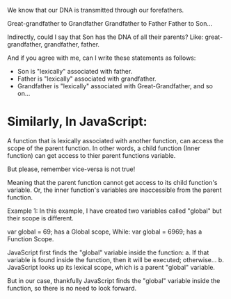 We know that our DNA is transmitted through our forefathers.

Great-grandfather to Grandfather
Grandfather to Father
Father to Son...

Indirectly, could I say that Son has the DNA of all their parents? Like: great-grandfather, grandfather, father.

And if you agree with me, can I write these statements as follows:

- Son is "lexically" associated with father.
- Father is "lexically" associated with grandfather.
- Grandfather is "lexically" associated with Great-Grandfather, and so on...

# Similarly, In JavaScript:

A function that is lexically associated with another function, can access the scope of the parent function. In other words, a child function (Inner function) can get access to thier parent functions variable.

But please, remember vice-versa is not true!

Meaning that the parent function cannot get access to its child function's variable. Or, the inner function's variables are inaccessible from the parent function.

Example 1:
In this example, I have created two variables called "global" but their scope is different.

var global = 69; has a Global scope, While:
var global = 6969; has a Function Scope.

JavaScript first finds the "global" variable inside the function:
a. If that variable is found inside the function, then it will be executed; otherwise...
b. JavaScript looks up its lexical scope, which is a parent "global" variable.

But in our case, thankfully JavaScript finds the "global" variable inside the function, so there is no need to look forward.
